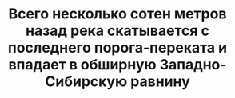 ---
title: Всего несколько сотен метров назад река скатывается с последнего порога-переката и впадает в обширную Западно-Сибирскую равнину
location: Река Тагил, урочище Кискина. Махнёвский район, Свердловская область, Россия
tags: [fav]
---
